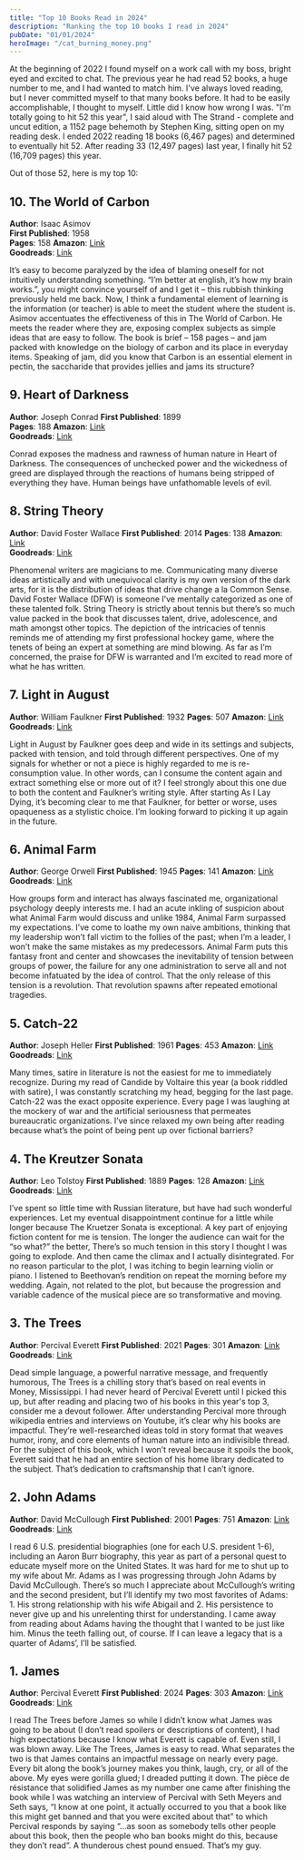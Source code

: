 ```yaml
---
title: "Top 10 Books Read in 2024"
description: "Ranking the top 10 books I read in 2024"
pubDate: "01/01/2024"
heroImage: "/cat_burning_money.png"
---
```


At the beginning of 2022 I found myself on a work call with my boss, bright eyed and excited to chat. The previous year he had read 52 books, a huge number to me, and I had wanted to match him. I've always loved reading, but I never committed myself to that many books before. It had to be easily accomplishable, I thought to myself. Little did I know how wrong I was. "I'm totally going to hit 52 this year", I said aloud with The Strand - complete and uncut edition, a 1152 page behemoth by Stephen King, sitting open on my reading desk. I ended 2022 reading 18 books (6,467 pages) and determined to eventually hit 52. After reading 33 (12,497 pages) last year, I finally hit 52 (16,709 pages) this year. 

Out of those 52, here is my top 10:


## 10. The World of Carbon 

__Author__: Isaac Asimov  
__First Published__: 1958  
__Pages__: 158 
__Amazon__: [Link](https://amzn.to/4a3gakF)     
__Goodreads__: [Link](https://www.goodreads.com/book/show/977250.World_of_Carbon)

It’s easy to become paralyzed by the idea of blaming oneself for not intuitively understanding something. “I’m better at english, it’s how my brain works.”, you might convince yourself of and I get it – this rubbish thinking previously held me back. Now, I think a fundamental element of learning is the information (or teacher) is able to meet the student where the student is. Asimov accentuates the effectiveness of this in The World of Carbon. He meets the reader where they are, exposing complex subjects as simple ideas that are easy to follow. The book is brief – 158 pages – and jam packed with knowledge on the biology of carbon and its place in everyday items. Speaking of jam, did you know that Carbon is an essential element in pectin, the saccharide that provides jellies and jams its structure?

## 9. Heart of Darkness

__Author__: Joseph Conrad 
__First Published__: 1899  
__Pages__: 188
__Amazon__: [Link](https://amzn.to/3DNFBuw)     
__Goodreads__: [Link](https://www.goodreads.com/book/show/4900.Heart_of_Darkness)

Conrad exposes the madness and rawness of human nature in Heart of Darkness. The consequences of unchecked power and the wickedness of greed are displayed through the reactions of humans being stripped of everything they have. Human beings have unfathomable levels of evil.

## 8. String Theory

__Author__: David Foster Wallace
__First Published__: 2014
__Pages__: 138 
__Amazon__: [Link](https://amzn.to/3DQrjt2)     
__Goodreads__: [Link](https://www.goodreads.com/book/show/27246166-string-theory)

Phenomenal writers are magicians to me. Communicating many diverse ideas artistically and with unequivocal clarity is my own version of the dark arts, for it is the distribution of ideas that drive change a la Common Sense. David Foster Wallace (DFW) is someone I’ve mentally categorized as one of these talented folk. String Theory is strictly about tennis but there’s so much value packed in the book that discusses talent, drive, adolescence, and math amongst other topics. The depiction of the intricacies of tennis reminds me of attending my first professional hockey game, where the tenets of being an expert at something are mind blowing. As far as I’m concerned, the praise for DFW is warranted and I’m excited to read more of what he has written.

## 7. Light in August

__Author__: William Faulkner
__First Published__: 1932
__Pages__: 507
__Amazon__: [Link](https://amzn.to/4fFfrHM)     
__Goodreads__: [Link](https://www.goodreads.com/book/show/10979.Light_in_August)

Light in August by Faulkner goes deep and wide in its settings and subjects, packed with tension, and told through different perspectives. One of my signals for whether or not a piece is highly regarded to me is re-consumption value. In other words, can I consume the content again and extract something else or more out of it? I feel strongly about this one due to both the content and Faulkner’s writing style. After starting As I Lay Dying, it’s becoming clear to me that Faulkner, for better or worse, uses opaqueness as a stylistic choice. I’m looking forward to picking it up again in the future.

## 6. Animal Farm

__Author__: George Orwell
__First Published__: 1945
__Pages__: 141
__Amazon__: [Link](https://amzn.to/3W5aCAG)     
__Goodreads__: [Link](https://www.goodreads.com/book/show/170448.Animal_Farm)

How groups form and interact has always fascinated me, organizational psychology deeply interests me. I had an acute inkling of suspicion about what Animal Farm would discuss and unlike 1984, Animal Farm surpassed my expectations. I’ve come to loathe my own naive ambitions, thinking that my leadership won’t fall victim to the follies of the past; when I’m a leader, I won’t make the same mistakes as my predecessors. Animal Farm puts this fantasy front and center and showcases the inevitability of tension between groups of power, the failure for any one administration to serve all and not become infatuated by the idea of control. That the only release of this tension is a revolution. That revolution spawns after repeated emotional tragedies. 

## 5. Catch-22

__Author__: Joseph Heller 
__First Published__: 1961
__Pages__: 453
__Amazon__: [Link](https://amzn.to/406qSCK)     
__Goodreads__: [Link](https://www.goodreads.com/book/show/168668.Catch_22)

Many times, satire in literature is not the easiest for me to immediately recognize. During my read of Candide by Voltaire this year (a book riddled with satire), I was constantly scratching my head, begging for the last page. Catch-22 was the exact opposite experience. Every page I was laughing at the mockery of war and the artificial seriousness that permeates bureaucratic organizations. I’ve since relaxed my own being after reading because what’s the point of being pent up over fictional barriers?

## 4. The Kreutzer Sonata

__Author__: Leo Tolstoy
__First Published__: 1889
__Pages__: 128
__Amazon__: [Link](https://amzn.to/4fMKn8R)     
__Goodreads__: [Link](https://www.goodreads.com/book/show/141077.The_Kreutzer_Sonata)

I’ve spent so little time with Russian literature, but have had such wonderful experiences. Let my eventual disappointment continue for a little while longer because The Kruetzer Sonata is exceptional. A key part of enjoying fiction content for me is tension. The longer the audience can wait for the “so what?” the better, There’s so much tension in this story I thought I was going to explode. And then came the climax and I actually disintegrated. For no reason particular to the plot, I was itching to begin learning violin or piano. I listened to Beethovan’s rendition on repeat the morning before my wedding. Again, not related to the plot, but because the progression and variable cadence of the musical piece are so transformative and moving.

## 3. The Trees

__Author__: Percival Everett 
__First Published__: 2021 
__Pages__: 301 
__Amazon__: [Link](https://amzn.to/400St81)     
__Goodreads__: [Link](https://www.goodreads.com/book/show/56269278-the-trees)

Dead simple language, a powerful narrative message, and frequently humorous, The Trees is a chilling story that’s based on real events in Money, Mississippi. I had never heard of Percival Everett until I picked this up, but after reading and placing two of his books in this year's top 3, consider me a devout follower. After understanding Percival more through wikipedia entries and interviews on Youtube, it’s clear why his books are impactful. They’re well-researched ideas told in story format that weaves humor, irony, and core elements of human nature into an indivisible thread. For the subject of this book, which I won’t reveal because it spoils the book, Everett said that he had an entire section of his home library dedicated to the subject. That’s dedication to craftsmanship that I can’t ignore.

## 2. John Adams

__Author__: David McCullough
__First Published__: 2001 
__Pages__: 751 
__Amazon__: [Link](https://amzn.to/40i4GH1)     
__Goodreads__: [Link](https://www.goodreads.com/book/show/2203.John_Adams)

I read 6 U.S. presidential biographies (one for each U.S. president 1-6), including an Aaron Burr biography, this year as part of a personal quest to educate myself more on the United States. It was hard for me to shut up to my wife about Mr. Adams as I was progressing through John Adams by David McCullough. There’s so much I appreciate about McCullough’s writing and the second president, but I’ll identify my two most favorites of Adams: 1. His strong relationship with his wife Abigail and 2. His persistence to never give up and his unrelenting thirst for understanding. I came away from reading about Adams having the thought that I wanted to be just like him. Minus the teeth falling out, of course. If I can leave a legacy that is a quarter of Adams’, I’ll be satisfied.

## 1. James

__Author__: Percival Everett 
__First Published__: 2024 
__Pages__: 303 
__Amazon__: [Link](https://amzn.to/40dLQ3I)     
__Goodreads__: [Link](https://www.goodreads.com/book/show/173754979-james)

I read The Trees before James so while I didn’t know what James was going to be about (I don’t read spoilers or descriptions of content), I had high expectations because I know what Everett is capable of. Even still, I was blown away. Like The Trees, James is easy to read. What separates the two is that James contains an impactful message on nearly every page. Every bit along the book’s journey makes you think, laugh, cry, or all of the above. My eyes were gorilla glued; I dreaded putting it down. The pièce de résistance that solidified James as my number one came after finishing the book while I was watching an interview of Percival with Seth Meyers and Seth says, “I know at one point, it actually occurred to you that a book like this might get banned and that you were excited about that” to which Percival responds by saying “...as soon as somebody tells other people about this book, then the people who ban books might do this, because they don’t read”. A thunderous chest pound ensued. That’s my guy. 


